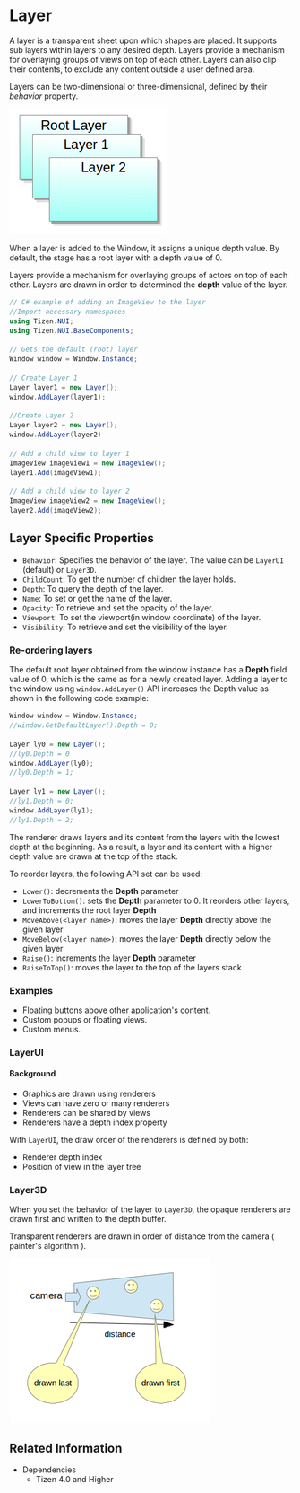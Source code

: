 # Layer

A layer is a transparent sheet upon which shapes are placed. It supports sub layers within layers to any desired depth.
Layers provide a mechanism for overlaying groups of views on top of each other.
Layers can also clip their contents, to exclude any content outside a user defined area.

Layers can be two-dimensional or three-dimensional, defined by their _behavior_ property.

 ![ ](./media/layers.png)

When a layer is added to the Window, it assigns a unique depth value. By default, the stage has a root layer with a depth value of 0.

Layers provide a mechanism for overlaying groups of actors on top of each other. Layers are drawn in order to determined the **depth** value of the layer.


```csharp
// C# example of adding an ImageView to the layer
//Import necessary namespaces
using Tizen.NUI;
using Tizen.NUI.BaseComponents;

// Gets the default (root) layer
Window window = Window.Instance;

// Create Layer 1
Layer layer1 = new Layer();
window.AddLayer(layer1);

//Create Layer 2
Layer layer2 = new Layer();
window.AddLayer(layer2)

// Add a child view to layer 1
ImageView imageView1 = new ImageView();
layer1.Add(imageView1);

// Add a child view to layer 2
ImageView imageView2 = new ImageView();
layer2.Add(imageView2);
```

## Layer Specific Properties

 - `Behavior`: Specifies the behavior of the layer. The value can be `LayerUI` (default) or `Layer3D`.
 - `ChildCount`: To get the number of children the layer holds.
 - `Depth`: To query the depth of the layer.
 - `Name`: To set or get the name of the layer.
 - `Opacity`: To retrieve and set the opacity of the layer.
 - `Viewport`: To set the viewport(in window coordinate) of the layer.
 - `Visibility`: To retrieve and set the visibility of the layer.

### Re-ordering layers

The default root layer obtained from the window instance has a **Depth** field value of 0, which is the same as for a newly created layer. Adding a layer to the window using `window.AddLayer()` API increases the Depth value as shown in the following code example:

```csharp
Window window = Window.Instance;
//window.GetDefaultLayer().Depth = 0;

Layer ly0 = new Layer();
//ly0.Depth = 0
window.AddLayer(ly0);
//ly0.Depth = 1;

Layer ly1 = new Layer();
//ly1.Depth = 0;
window.AddLayer(ly1);
//ly1.Depth = 2;
```

The renderer draws layers and its content from the layers with the lowest depth at the beginning. As a result, a layer and its content with a higher depth value are drawn at the top of the stack.

To reorder layers, the following API set can be used: 
 - `Lower()`: decrements the **Depth** parameter 
 - `LowerToBottom()`: sets the **Depth** parameter to 0. It reorders other layers, and increments the root layer **Depth**
 - `MoveAbove(<layer name>)`: moves the layer **Depth** directly above the given layer
 - `MoveBelow(<layer name>)`:  moves the layer **Depth** directly below the given layer
 - `Raise()`: increments the layer **Depth** parameter
 - `RaiseToTop()`: moves the layer to the top of the layers stack 

### Examples 
 - Floating buttons above other application's content. 
 - Custom popups or floating views. 
 - Custom menus. 

### LayerUI

#### Background
 - Graphics are drawn using renderers
 - Views can have zero or many renderers
 - Renderers can be shared by views
 - Renderers have a depth index property

With `LayerUI`, the draw order of the renderers is defined by both:
 - Renderer depth index
 - Position of view in the layer tree

### Layer3D

When you set the behavior of the layer to `Layer3D`, the opaque renderers are drawn first and written to the depth buffer.

Transparent renderers are drawn in order of distance from the camera ( painter's algorithm ).

 ![ ](./media/transSort.png)

## Related Information
- Dependencies
  -   Tizen 4.0 and Higher
